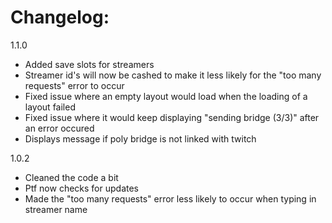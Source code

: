 # Changelog:

1.1.0
- Added save slots for streamers
- Streamer id's will now be cashed to make it less likely for the "too many requests" error to occur
- Fixed issue where an empty layout would load when the loading of a layout failed
- Fixed issue where it would keep displaying "sending bridge (3/3)" after an error occured
- Displays message if poly bridge is not linked with twitch



1.0.2
- Cleaned the code a bit
- Ptf now checks for updates
- Made the "too many requests" error less likely to occur when typing in streamer name
